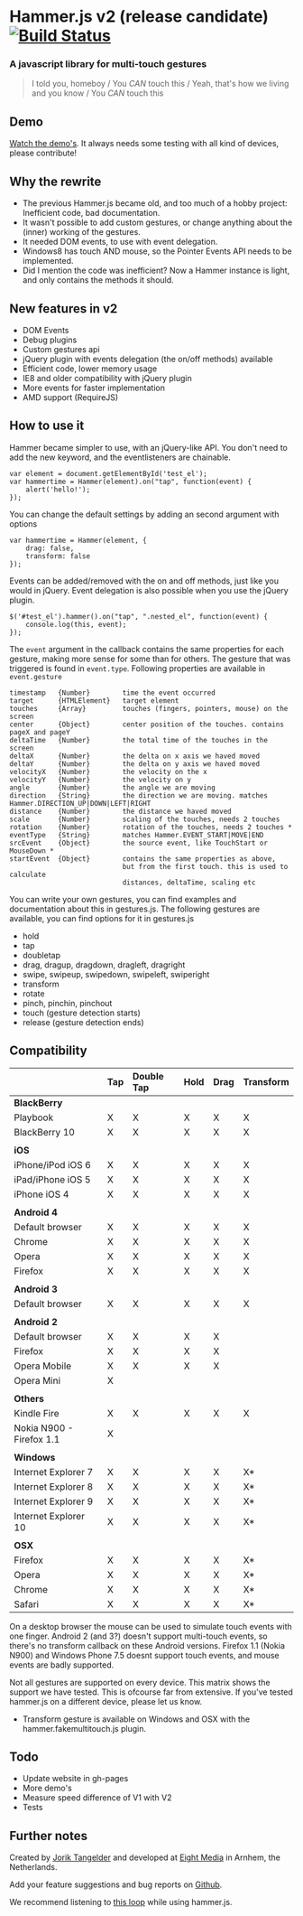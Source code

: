 # Hammer.js v2 (release candidate)  [![Build Status](https://travis-ci.org/EightMedia/hammer.js.png)](https://travis-ci.org/EightMedia/hammer.js/)

### A javascript library for multi-touch gestures

> I told you, homeboy /
> You *CAN* touch this /
> Yeah, that's how we living and you know /
> You *CAN* touch this


## Demo
[Watch the demo's](http://eightmedia.github.com/hammer.js/v2/). 
It always needs some testing with all kind of devices, please contribute!


## Why the rewrite
- The previous Hammer.js became old, and too much of a hobby project: Inefficient code, bad documentation.
- It wasn't possible to add custom gestures, or change anything about the (inner) working of the gestures.
- It needed DOM events, to use with event delegation.
- Windows8 has touch AND mouse, so the Pointer Events API needs to be implemented.
- Did I mention the code was inefficient? Now a Hammer instance is light, and only contains the methods it should.


## New features in v2
- DOM Events
- Debug plugins
- Custom gestures api
- jQuery plugin with events delegation (the on/off methods) available
- Efficient code, lower memory usage
- IE8 and older compatibility with jQuery plugin
- More events for faster implementation
- AMD support (RequireJS)


## How to use it
Hammer became simpler to use, with an jQuery-like API. You don't need to add the new keyword, and the eventlisteners are chainable.

    var element = document.getElementById('test_el');
    var hammertime = Hammer(element).on("tap", function(event) {
        alert('hello!');
    });

You can change the default settings by adding an second argument with options

    var hammertime = Hammer(element, {
        drag: false,
        transform: false
    });

Events can be added/removed with the on and off methods, just like you would in jQuery.
Event delegation is also possible when you use the jQuery plugin.

    $('#test_el').hammer().on("tap", ".nested_el", function(event) {
        console.log(this, event);
    });

The ````event```` argument in the callback contains the same properties for each gesture, making more sense for some than for others.
The gesture that was triggered is found in ````event.type````. Following properties are available in ````event.gesture````

    timestamp   {Number}        time the event occurred
    target      {HTMLElement}   target element
    touches     {Array}         touches (fingers, pointers, mouse) on the screen
    center      {Object}        center position of the touches. contains pageX and pageY
    deltaTime   {Number}        the total time of the touches in the screen
    deltaX      {Number}        the delta on x axis we haved moved
    deltaY      {Number}        the delta on y axis we haved moved
    velocityX   {Number}        the velocity on the x
    velocityY   {Number}        the velocity on y
    angle       {Number}        the angle we are moving
    direction   {String}        the direction we are moving. matches Hammer.DIRECTION_UP|DOWN|LEFT|RIGHT
    distance    {Number}        the distance we haved moved
    scale       {Number}        scaling of the touches, needs 2 touches
    rotation    {Number}        rotation of the touches, needs 2 touches *
    eventType   {String}        matches Hammer.EVENT_START|MOVE|END
    srcEvent    {Object}        the source event, like TouchStart or MouseDown *
    startEvent  {Object}        contains the same properties as above,
                                but from the first touch. this is used to calculate
                                distances, deltaTime, scaling etc

You can write your own gestures, you can find examples and documentation about this in gestures.js.
The following gestures are available, you can find options for it in gestures.js

- hold
- tap
- doubletap
- drag, dragup, dragdown, dragleft, dragright
- swipe, swipeup, swipedown, swipeleft, swiperight
- transform
- rotate
- pinch, pinchin, pinchout
- touch (gesture detection starts)
- release (gesture detection ends)


## Compatibility
|                                   | Tap | Double Tap | Hold | Drag | Transform |
|:----------------------------------|:----|:-----------|:-----|:-----|:----------|
| **BlackBerry**                                                                 |
| Playbook                          | X   | X          | X    | X    | X         |
| BlackBerry 10                     | X   | X          | X    | X    | X         |
|                                                                                |
| **iOS**                                                                        |
| iPhone/iPod iOS 6                 | X   | X          | X    | X    | X         |
| iPad/iPhone iOS 5                 | X   | X          | X    | X    | X         |
| iPhone iOS 4                      | X   | X          | X    | X    | X         |
|                                                                                |
| **Android 4**                                                                  |
| Default browser                   | X   | X          | X    | X    | X         |
| Chrome                            | X   | X          | X    | X    | X         |
| Opera                             | X   | X          | X    | X    | X         |
| Firefox                           | X   | X          | X    | X    | X         |
|                                                                                |
| **Android 3**                                                                  |
| Default browser                   | X   | X          | X    | X    | X         |
|                                                                                |
| **Android 2**                                                                  |
| Default browser                   | X   | X          | X    | X    |           |
| Firefox                           | X   | X          | X    | X    |           |
| Opera Mobile                      | X   | X          | X    | X    |           |
| Opera Mini                        | X   |            |      |      |           |
|                                                                                |
| **Others**                                                                     |
| Kindle Fire                       | X   | X          | X    | X    | X         |
| Nokia N900 - Firefox 1.1          | X   |            |      |      |           |
|                                                                                |
| **Windows**                                                                    |
| Internet Explorer 7               | X   | X          | X    | X    | X*        |
| Internet Explorer 8               | X   | X          | X    | X    | X*        |
| Internet Explorer 9               | X   | X          | X    | X    | X*        |
| Internet Explorer 10              | X   | X          | X    | X    | X*        |
|                                                                                |
| **OSX**                                                                        |
| Firefox                           | X   | X          | X    | X    | X*        |
| Opera                             | X   | X          | X    | X    | X*        |
| Chrome                            | X   | X          | X    | X    | X*        |
| Safari                            | X   | X          | X    | X    | X*        |


On a desktop browser the mouse can be used to simulate touch events with one finger.
Android 2 (and 3?) doesn't support multi-touch events, so there's no transform callback on these Android versions.
Firefox 1.1 (Nokia N900) and Windows Phone 7.5 doesnt support touch events, and mouse events are badly supported.

Not all gestures are supported on every device. This matrix shows the support we have tested. This is ofcourse far from extensive.
If you've tested hammer.js on a different device, please let us know.

* Transform gesture is available on Windows and OSX with the hammer.fakemultitouch.js plugin.


## Todo
- Update website in gh-pages
- More demo's
- Measure speed difference of V1 with V2
- Tests


## Further notes
Created by [Jorik Tangelder](http://twitter.com/jorikdelaporik) and developed at [Eight Media](http://www.eight.nl/) in Arnhem, the Netherlands.

Add your feature suggestions and bug reports on [Github](http://github.com/eightmedia/hammer.js/issues).

We recommend listening to [this loop](http://soundcloud.com/eightmedia/hammerhammerhammer) while using hammer.js.
